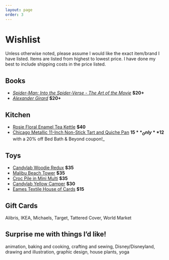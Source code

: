 ```yaml
---
layout: page
order: 3
---
```


# Wishlist

Unless otherwise noted, please assume I would like the exact item/brand I have listed. Items are listed from highest to lowest price. I have done my best to include shipping costs in the price listed.

## Books

- [_Spider-Man: Into the Spider-Verse - The Art of the Movie_](https://www.alibris.com/Spider-Man-Into-the-Spider-Verse-The-Art-of-the-Movie-Ramin-Zahed/book/41207677) **$20+**
- [_Alexander Girard_](https://www.alibris.com/Alexander-Girard-Todd-Oldham/book/17907387) **$20+**

## Kitchen

- [Rosie Floral Enamel Tea Kettle](https://www.worldmarket.com/product/rosie-floral-enamel-tea-kettle.do) **$40**
- [Chicago Metallic 11-Inch Non-Stick Tart and Quiche Pan](https://www.bedbathandbeyond.com/store/product/chicago-metallic-trade-11-inch-non-stick-tart-and-quiche-pan/5242469) **$15** _Only **$12** with a 20% off Bed Bath & Beyond coupon!_

## Toys

- [Candylab Woodie Redux](https://www.candylabtoys.com/collections/americana/products/woodie-redux) **$35**
- [Malibu Beach Tower](https://www.candylabtoys.com/collections/stac/products/malibu-beach-tower) **$35**
- [Croc Pile in Mini Multi](https://www.areaware.com/products/croc-pile?variant=13691677278243) **$35**
- [Candylab Yellow Camper](https://www.candylabtoys.com/collections/americana/products/green-camper) **$30**
- [Eames Textile House of Cards](https://shop.eamesoffice.com/toys/house-of-cards/textile-house-of-cards.html) **$15**

## Gift Cards

Alibris, IKEA, Michaels, Target, Tattered Cover, World Market

## Surprise me with things I’d like!

animation, baking and cooking, crafting and sewing, Disney/Disneyland, drawing and illustration, graphic design, house plants, yoga

<style>
  .page div.whole {
    float: none;
    margin-left: auto;
    margin-right: auto;
    max-width: 640px;
  }

  h2 {
    margin-top: 1.5em;
  }

  h3 {
    margin: 1.5em auto 0;
  }

  h3 span {
    font-weight: 300;
  }

  h3 + p {
    font-style: italic;
    margin-top: 0;
  }
</style>

